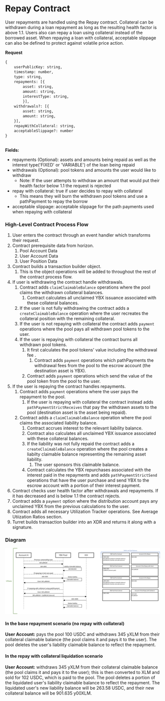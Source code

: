 # Repay Contract

User repayments are handled using the Repay contract. Collateral can be withdrawn during a loan repayment as long as the resulting health factor is above 1.1. Users also can repay a loan using collateral instead of the borrowed asset. When repaying a loan with collateral, acceptable slippage can also be defined to protect against volatile price action.

**Request**

```
{
    userPublicKey: string,
    timestamp: number,
    type: string,
    repayments: [{
        asset: string,
        amount: string,
        interestType: string,
        }],
    withdrawals?: [{
        asset: string,
        amount: string,
    }],
    repayWithCollateral: string,
    acceptableSlippage?: number
}
```

\
**Fields:**

- repayments (Optional): assets and amounts being repaid as well as the interest type('FIXED' or 'VARIABLE') of the loan being repaid
- withdrawals (Optional): pool tokens and amounts the user would like to withdraw
  - Note: If the user attempts to withdraw an amount that would put their health factor below 1.1 the request is rejected
- repay with collateral: true if user decides to repay with collateral
  - This means they will burn the withdrawn pool tokens and use a pathPayment to repay the borrow
- acceptable slippage: acceptable slippage for the path payments used when repaying with collateral

### High-Level Contract Process Flow

1. User enters the contract through an event handler which transforms their request.
2. Contract prerequisite data from horizon.
   1. Pool Account Data
   2. User Account Data
   3. User Position Data
3. Contract builds a transaction builder object.
   1. This is the object operations will be added to throughout the rest of the contract process flow.
4. If user is withdrawing the contract handle withdrawals.
   1. Contract adds `claimClaimableBalance` operations where the pool claims the withdrawn collateral balances.
      1. Contract calculates all unclaimed YBX issuance associated with these collateral balances.
   2. If the user is not fully withdrawing the contract adds a `createClaimableBalance` operation where the user recreates the collateral position with the remaining collateral.
   3. If the user is not repaying with collateral the contract adds `payment` operations where the pool pays all withdrawn pool tokens to the user.
   4. If the user is repaying with collateral the contract burns all withdrawn pool tokens.
      1. It first calculates the pool tokens' value including the withdrawal fee .
         1. Contract adds `payment` operations which pathPayments the withdrawal fees from the pool to the escrow account (the destination asset is YBX).
      2. Contract adds `payment` operations which send the value of the pool token from the pool to the user.
5. If the user is repaying the contract handles repayments.
   1. Contract adds `payment` operations where the user pays the repayment to the pool.
      1. If the user is repaying with collateral the contract instead adds `pathPaymentStrictReceives` that pay the withdrawn assets to the pool (destination asset is the asset being repaid).
   2. Contract adds a `claimClaimableBalance` operation where the pool claims the associated liability balance.
      1. Contract accrues interest to the relevant liability balance.
      2. Contract also calculates all unclaimed YBX issuance associated with these collateral balances.
      3. If the liability was not fully repaid the contract adds a `createClaimableBalance` operation where the pool creates a liabilty claimable balance representing the remaining asset liability.&#x20;
         1. The user sponsors this claimable balance.
      4. Contract calculates the YBX repurchases associated with the interest paid in the repayments and adds `pathPaymentStrictSend` operations that have the user purchase and send YBX to the escrow account with a portion of their interest payment.
6. Contract checks user health factor after withdrawals and repayments. If it has decreased and is below 1.1 the contract rejects.
7. Contract adds a `payment` option where the distribution account pays any unclaimed YBX from the previous calculations to the user.
8. Contract adds all necessary Utilization Tracker operations. See Average Utiization Ratios section.
9. Turret builds transaction builder into an XDR and returns it along with a signature.

### Diagram

![](<../../.gitbook/assets/image (23).png>)

#### In the base repayment scenario (no repay with collateral)

**User Account:** pays the pool 100 USDC and withdraws 345 yXLM from their collateral claimable balance (the pool claims it and pays it to the user). The pool deletes the user's liability claimable balance to reflect the repayment.

#### In the repay with collateral liquidation scenario <a href="#in-the-repay-with-collateral-liquidation-scenario-1" id="in-the-repay-with-collateral-liquidation-scenario-1"></a>

**User Account:** withdraws 345 yXLM from their collateral claimable balance (the pool claims it and pays it to the user); this is then converted to XLM and sold for 102 USDC, which is paid to the pool. The pool deletes a portion of the liquidated user's liability claimable balance to reflect the repayment. The liquidated user's new liability balance will be 263.58 USDC, and their new collateral balance will be 901.635 y00XLM.
